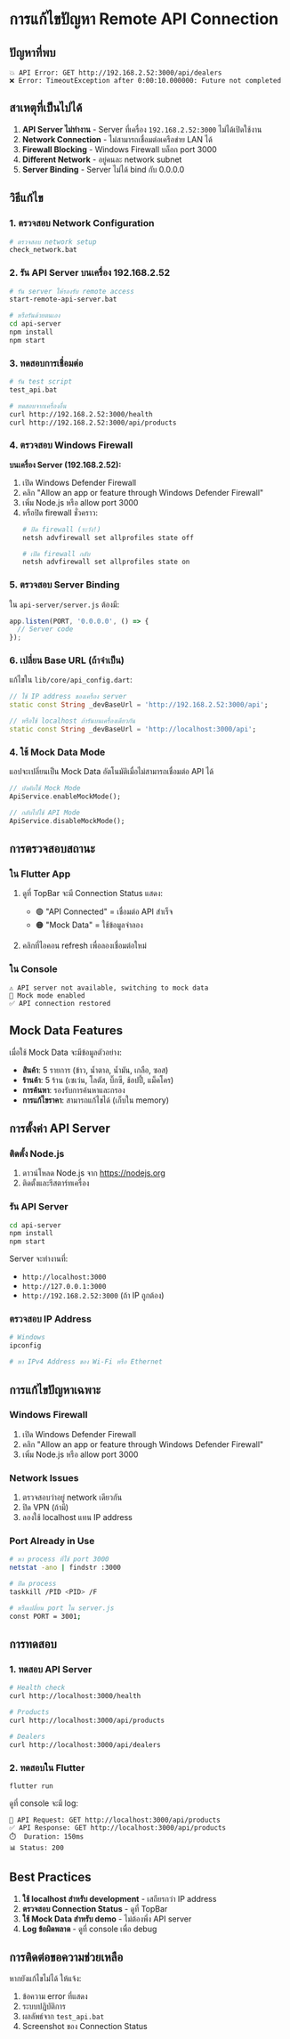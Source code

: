 # การแก้ไขปัญหา Remote API Connection

## ปัญหาที่พบ

```
💥 API Error: GET http://192.168.2.52:3000/api/dealers
❌ Error: TimeoutException after 0:00:10.000000: Future not completed
```

## สาเหตุที่เป็นไปได้

1. **API Server ไม่ทำงาน** - Server ที่เครื่อง `192.168.2.52:3000` ไม่ได้เปิดใช้งาน
2. **Network Connection** - ไม่สามารถเชื่อมต่อเครือข่าย LAN ได้
3. **Firewall Blocking** - Windows Firewall บล็อก port 3000
4. **Different Network** - อยู่คนละ network subnet
5. **Server Binding** - Server ไม่ได้ bind กับ 0.0.0.0

## วิธีแก้ไข

### 1. ตรวจสอบ Network Configuration

```bash
# ตรวจสอบ network setup
check_network.bat
```

### 2. รัน API Server บนเครื่อง 192.168.2.52

```bash
# รัน server ให้รองรับ remote access
start-remote-api-server.bat

# หรือรันด้วยตนเอง
cd api-server
npm install
npm start
```

### 3. ทดสอบการเชื่อมต่อ

```bash
# รัน test script
test_api.bat

# ทดสอบจากเครื่องอื่น
curl http://192.168.2.52:3000/health
curl http://192.168.2.52:3000/api/products
```

### 4. ตรวจสอบ Windows Firewall

**บนเครื่อง Server (192.168.2.52):**

1. เปิด Windows Defender Firewall
2. คลิก "Allow an app or feature through Windows Defender Firewall"
3. เพิ่ม Node.js หรือ allow port 3000
4. หรือปิด firewall ชั่วคราว:
   ```bash
   # ปิด firewall (ระวัง!)
   netsh advfirewall set allprofiles state off
   
   # เปิด firewall กลับ
   netsh advfirewall set allprofiles state on
   ```

### 5. ตรวจสอบ Server Binding

ใน `api-server/server.js` ต้องมี:
```javascript
app.listen(PORT, '0.0.0.0', () => {
  // Server code
});
```

### 6. เปลี่ยน Base URL (ถ้าจำเป็น)

แก้ไขใน `lib/core/api_config.dart`:

```dart
// ใช้ IP address ของเครื่อง server
static const String _devBaseUrl = 'http://192.168.2.52:3000/api';

// หรือใช้ localhost ถ้ารันบนเครื่องเดียวกัน
static const String _devBaseUrl = 'http://localhost:3000/api';
```

### 4. ใช้ Mock Data Mode

แอปจะเปลิ่ยนเป็น Mock Data อัตโนมัติเมื่อไม่สามารถเชื่อมต่อ API ได้

```dart
// บังคับใช้ Mock Mode
ApiService.enableMockMode();

// กลับไปใช้ API Mode
ApiService.disableMockMode();
```

## การตรวจสอบสถานะ

### ใน Flutter App

1. ดูที่ TopBar จะมี Connection Status แสดง:
   - 🟢 "API Connected" = เชื่อมต่อ API สำเร็จ
   - 🟠 "Mock Data" = ใช้ข้อมูลจำลอง

2. คลิกที่ไอคอน refresh เพื่อลองเชื่อมต่อใหม่

### ใน Console

```
⚠️ API server not available, switching to mock data
🧪 Mock mode enabled
✅ API connection restored
```

## Mock Data Features

เมื่อใช้ Mock Data จะมีข้อมูลตัวอย่าง:

- **สินค้า**: 5 รายการ (ข้าว, น้ำตาล, น้ำมัน, เกลือ, ซอส)
- **ร้านค้า**: 5 ร้าน (เซเว่น, โลตัส, บิ๊กซี, ช้อปปี้, แม็คโคร)
- **การค้นหา**: รองรับการค้นหาและกรอง
- **การแก้ไขราคา**: สามารถแก้ไขได้ (เก็บใน memory)

## การตั้งค่า API Server

### ติดตั้ง Node.js

1. ดาวน์โหลด Node.js จาก https://nodejs.org
2. ติดตั้งและรีสตาร์ทเครื่อง

### รัน API Server

```bash
cd api-server
npm install
npm start
```

Server จะทำงานที่:
- `http://localhost:3000`
- `http://127.0.0.1:3000`
- `http://192.168.2.52:3000` (ถ้า IP ถูกต้อง)

### ตรวจสอบ IP Address

```bash
# Windows
ipconfig

# หา IPv4 Address ของ Wi-Fi หรือ Ethernet
```

## การแก้ไขปัญหาเฉพาะ

### Windows Firewall

1. เปิด Windows Defender Firewall
2. คลิก "Allow an app or feature through Windows Defender Firewall"
3. เพิ่ม Node.js หรือ allow port 3000

### Network Issues

1. ตรวจสอบว่าอยู่ network เดียวกัน
2. ปิด VPN (ถ้ามี)
3. ลองใช้ localhost แทน IP address

### Port Already in Use

```bash
# หา process ที่ใช้ port 3000
netstat -ano | findstr :3000

# ปิด process
taskkill /PID <PID> /F

# หรือเปลี่ยน port ใน server.js
const PORT = 3001;
```

## การทดสอบ

### 1. ทดสอบ API Server

```bash
# Health check
curl http://localhost:3000/health

# Products
curl http://localhost:3000/api/products

# Dealers  
curl http://localhost:3000/api/dealers
```

### 2. ทดสอบใน Flutter

```bash
flutter run
```

ดูที่ console จะมี log:
```
🚀 API Request: GET http://localhost:3000/api/products
✅ API Response: GET http://localhost:3000/api/products
⏱️  Duration: 150ms
📊 Status: 200
```

## Best Practices

1. **ใช้ localhost สำหรับ development** - เสถียรกว่า IP address
2. **ตรวจสอบ Connection Status** - ดูที่ TopBar
3. **ใช้ Mock Data สำหรับ demo** - ไม่ต้องพึ่ง API server
4. **Log ข้อผิดพลาด** - ดูที่ console เพื่อ debug

## การติดต่อขอความช่วยเหลือ

หากยังแก้ไขไม่ได้ ให้แจ้ง:

1. ข้อความ error ที่แสดง
2. ระบบปฏิบัติการ
3. ผลลัพธ์จาก `test_api.bat`
4. Screenshot ของ Connection Status